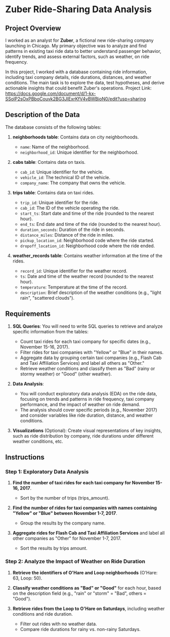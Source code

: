 # Zuber Ride-Sharing Data Analysis

## Project Overview

I worked as an analyst for **Zuber**, a fictional new ride-sharing company launching in Chicago. My primary objective was to analyze and find patterns in existing taxi ride data to better understand passenger behavior, identify trends, and assess external factors, such as weather, on ride frequency.

In this project, I worked with a database containing ride information, including taxi company details, ride durations, distances, and weather conditions. The main task is to explore the data, test hypotheses, and derive actionable insights that could benefit Zuber's operations.
Project Link: https://docs.google.com/document/d/1-kx-SSolP2sOxPBboCouvk2BG3JIExrKfV4vBWBioN0/edit?usp=sharing

## Description of the Data

The database consists of the following tables:

1. **neighborhoods table**: Contains data on city neighborhoods.
   - `name`: Name of the neighborhood.
   - `neighborhood_id`: Unique identifier for the neighborhood.

2. **cabs table**: Contains data on taxis.
   - `cab_id`: Unique identifier for the vehicle.
   - `vehicle_id`: The technical ID of the vehicle.
   - `company_name`: The company that owns the vehicle.

3. **trips table**: Contains data on taxi rides.
   - `trip_id`: Unique identifier for the ride.
   - `cab_id`: The ID of the vehicle operating the ride.
   - `start_ts`: Start date and time of the ride (rounded to the nearest hour).
   - `end_ts`: End date and time of the ride (rounded to the nearest hour).
   - `duration_seconds`: Duration of the ride in seconds.
   - `distance_miles`: Distance of the ride in miles.
   - `pickup_location_id`: Neighborhood code where the ride started.
   - `dropoff_location_id`: Neighborhood code where the ride ended.

4. **weather_records table**: Contains weather information at the time of the rides.
   - `record_id`: Unique identifier for the weather record.
   - `ts`: Date and time of the weather record (rounded to the nearest hour).
   - `temperature`: Temperature at the time of the record.
   - `description`: Brief description of the weather conditions (e.g., "light rain", "scattered clouds").

## Requirements

1. **SQL Queries**: You will need to write SQL queries to retrieve and analyze specific information from the tables:
    - Count taxi rides for each taxi company for specific dates (e.g., November 15-16, 2017).
    - Filter rides for taxi companies with "Yellow" or "Blue" in their names.
    - Aggregate data by grouping certain taxi companies (e.g., Flash Cab and Taxi Affiliation Services) and label all others as "Other."
    - Retrieve weather conditions and classify them as "Bad" (rainy or stormy weather) or "Good" (other weather).

2. **Data Analysis**:
    - You will conduct exploratory data analysis (EDA) on the ride data, focusing on trends and patterns in ride frequency, taxi company performance, and the impact of weather on ride demand.
    - The analysis should cover specific periods (e.g., November 2017) and consider variables like ride duration, distance, and weather conditions.

3. **Visualizations** (Optional): Create visual representations of key insights, such as ride distribution by company, ride durations under different weather conditions, etc.

## Instructions

### Step 1: Exploratory Data Analysis

1. **Find the number of taxi rides for each taxi company for November 15-16, 2017**.
   - Sort by the number of trips (trips_amount).
   
2. **Find the number of rides for taxi companies with names containing "Yellow" or "Blue" between November 1-7, 2017**.
   - Group the results by the company name.

3. **Aggregate rides for Flash Cab and Taxi Affiliation Services** and label all other companies as "Other" for November 1-7, 2017.
   - Sort the results by trips amount.

### Step 2: Analyze the Impact of Weather on Ride Duration

1. **Retrieve the identifiers of O'Hare and Loop neighborhoods** (O'Hare: 63, Loop: 50).
   
2. **Classify weather conditions as "Bad" or "Good"** for each hour, based on the description field (e.g., "rain" or "storm" = "Bad", others = "Good").

3. **Retrieve rides from the Loop to O'Hare on Saturdays**, including weather conditions and ride duration.
   - Filter out rides with no weather data.
   - Compare ride durations for rainy vs. non-rainy Saturdays.


